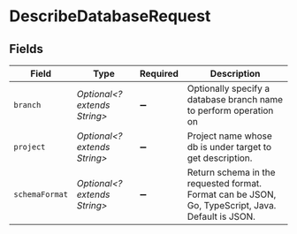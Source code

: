 # DescribeDatabaseRequest


## Fields

| Field                                                                                             | Type                                                                                              | Required                                                                                          | Description                                                                                       |
| ------------------------------------------------------------------------------------------------- | ------------------------------------------------------------------------------------------------- | ------------------------------------------------------------------------------------------------- | ------------------------------------------------------------------------------------------------- |
| `branch`                                                                                          | *Optional<? extends String>*                                                                      | :heavy_minus_sign:                                                                                | Optionally specify a database branch name to perform operation on                                 |
| `project`                                                                                         | *Optional<? extends String>*                                                                      | :heavy_minus_sign:                                                                                | Project name whose db is under target to get description.                                         |
| `schemaFormat`                                                                                    | *Optional<? extends String>*                                                                      | :heavy_minus_sign:                                                                                | Return schema in the requested format. Format can be JSON, Go, TypeScript, Java. Default is JSON. |
